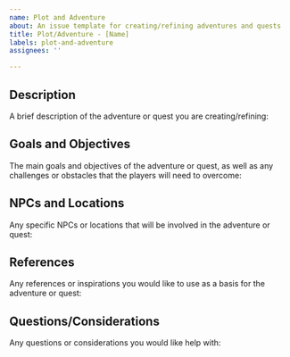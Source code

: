 ```yaml
---
name: Plot and Adventure
about: An issue template for creating/refining adventures and quests
title: Plot/Adventure - [Name]
labels: plot-and-adventure
assignees: ''

---
```


## Description

A brief description of the adventure or quest you are creating/refining:

## Goals and Objectives

The main goals and objectives of the adventure or quest, as well as any challenges or obstacles that the players will need to overcome:

## NPCs and Locations

Any specific NPCs or locations that will be involved in the adventure or quest:

## References

Any references or inspirations you would like to use as a basis for the adventure or quest:

## Questions/Considerations

Any questions or considerations you would like help with:
